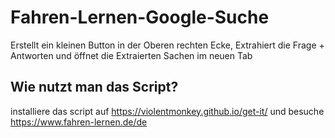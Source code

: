 # Fahren-Lernen-Google-Suche
Erstellt ein kleinen Button in der Oberen rechten Ecke, Extrahiert die Frage + Antworten und öffnet die Extraierten Sachen im neuen Tab

## Wie nutzt man das Script?
installiere das script auf https://violentmonkey.github.io/get-it/ und besuche https://www.fahren-lernen.de/de
